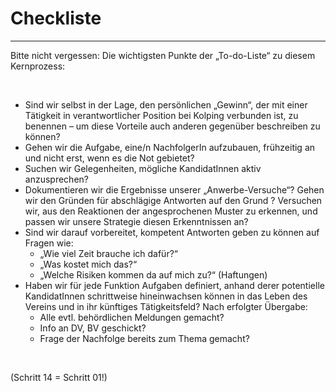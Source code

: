 # Checkliste

---

Bitte nicht vergessen:
Die wichtigsten Punkte der „To-do-Liste“ zu diesem Kernprozess:

<br>

- Sind wir selbst in der Lage, den persönlichen „Gewinn“, der mit einer Tätigkeit in verantwortlicher Position bei
  Kolping verbunden ist, zu benennen – um diese Vorteile auch anderen gegenüber beschreiben zu können?
- Gehen wir die Aufgabe, eine/n NachfolgerIn aufzubauen, frühzeitig an und nicht erst, wenn es die Not gebietet?
- Suchen wir Gelegenheiten, mögliche KandidatInnen aktiv anzusprechen?
- Dokumentieren wir die Ergebnisse unserer „Anwerbe-Versuche“? Gehen wir den Gründen für abschlägige Antworten auf den
  Grund ? Versuchen wir, aus den Reaktionen der angesprochenen Muster zu erkennen, und passen wir unsere Strategie
  diesen Erkenntnissen an?
- Sind wir darauf vorbereitet, kompetent Antworten geben zu können auf Fragen wie:
    - „Wie viel Zeit brauche ich dafür?“
    - „Was kostet mich das?“
    - „Welche Risiken kommen da auf mich zu?“ (Haftungen)
- Haben wir für jede Funktion Aufgaben definiert, anhand derer potentielle KandidatInnen schrittweise hineinwachsen
  können in das Leben des Vereins und in ihr künftiges Tätigkeitsfeld? Nach erfolgter Übergabe:
    - Alle evtl. behördlichen Meldungen gemacht?
    - Info an DV, BV geschickt?
    - Frage der Nachfolge bereits zum Thema gemacht?

<br>

(Schritt 14 = Schritt 01!)